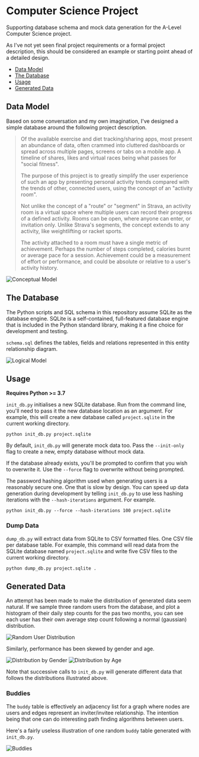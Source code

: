 # Computer Science Project

Supporting database schema and mock data generation for the A-Level Computer
Science project.

As I've not yet seen final project requirements or a formal project
description, this should be considered an example or starting point ahead
of a detailed design. 

- [Data Model](#data-model)  
- [The Database](#the-database)
- [Usage](#usage)
- [Generated Data](#generated-data)

## Data Model

Based on some conversation and my own imagination, I've designed a simple
database around the following project description.

> Of the available exercise and diet tracking/sharing apps, most present an
> abundance of data, often crammed into cluttered dashboards or spread across
> multiple pages, screens or tabs on a mobile app. A timeline of shares, likes
> and virtual races being what passes for "social fitness".
> 
> The purpose of this project is to greatly simplify the user experience of
> such an app by presenting personal activity trends compared with the trends
> of other, connected users, using the concept of an "activity room".
> 
> Not unlike the concept of a "route" or "segment" in Strava, an activity
> room is a virtual space where multiple users can record their progress of a
> defined activity. Rooms can be open, where anyone can enter, or invitation
> only. Unlike Strava's segments, the concept extends to any activity, like
> weightlifting or racket sports.
> 
> The activity attached to a room must have a single metric of achievement.
> Perhaps the number of steps completed, calories burnt or average pace for
> a session. Achievement could be a measurement of effort or performance, and
> could be absolute or relative to a user's activity history.

![Conceptual Model](images/er/conceptual_model.png "Conceptual Model")

## The Database

The Python scripts and SQL schema in this repository assume SQLite as the
database engine. SQLite is a self-contained, full-featured database engine that is
included in the Python standard library, making it a fine choice for
development and testing.

`schema.sql` defines the tables, fields and relations represented in this entity relationship diagram.

![Logical Model](images/er/logical_model_v2.png "Logical Model")

## Usage

**Requires Python >= 3.7**

`init_db.py` initialises a new SQLite database. Run from the command line,
you'll need to pass it the new database location as an argument. For example,
this will create a new database called `project.sqlite` in the current working
directory.

```
python init_db.py project.sqlite
```

By default, `init_db.py` will generate mock data too. Pass the `--init-only`
flag to create a new, empty database without mock data.

If the database already exists, you'll be prompted to confirm that you wish to
overwrite it. Use the `--force` flag to overwrite without being prompted.

The password hashing algorithm used when generating users is a reasonably secure
one. One that is slow by design. You can speed up data generation during
development by telling `init_db.py` to use less hashing iterations with the 
`--hash-iterations` argument. For example.

```
python init_db.py --force --hash-iterations 100 project.sqlite
```

### Dump Data

`dump_db.py` will extract data from SQLite to CSV formatted files. One CSV file
per database table. For example, this command will read data from the SQLite
database named `project.sqlite` and write five CSV files to the current working
directory.

```
python dump_db.py project.sqlite .
```

## Generated Data

An attempt has been made to make the distribution of generated data seem
natural. If we sample three random users from the database, and plot a
histogram of their daily step counts for the pas two months, you can see each
user has their own average step count following a normal (gaussian)
distribution.

![Random User Distribution](images/plots/dist_user_sample.png "Random User Distribution")

Similarly, performance has been skewed by gender and age.

![Distribution by Gender](images/plots/dist_by_gender.png "Distribution by Gender")
![Distribution by Age](images/plots/dist_by_ageband.png "Distribution by Age")

Note that successive calls to `init_db.py` will generate different data that
follows the distributions illustrated above.

### Buddies

The `buddy` table is effectively an adjacency list for a graph where nodes are
users and edges represent an inviter/invitee relationship. The intention being
that one can do interesting path finding algorithms between users.

Here's a fairly useless illustration of one random `buddy` table generated with
`init_db.py`.

![Buddies](images/plots/circular_buddies.png "Buddies")